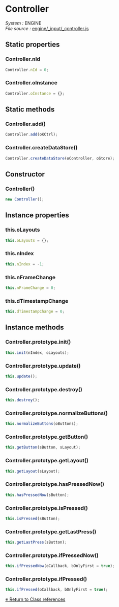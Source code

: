 # Controller


_System :_ ENGINE  
_File source :_ [engine/_input/_controller.js](https://github.com/de-sign/DBZ-Versus/blob/master/src/assets/js/engine/_input/_controller.js)

## Static properties
### Controller.nId

```javascript
Controller.nId = 0;
```

### Controller.oInstance

```javascript
Controller.oInstance = {};
```


## Static methods
### Controller.add()

```javascript
Controller.add(oKCtrl);
```

### Controller.createDataStore()

```javascript
Controller.createDataStore(oController, oStore);
```


## Constructor
### Controller()

```javascript
new Controller();
```


## Instance properties
### this.oLayouts

```javascript
this.oLayouts = {};
```

### this.nIndex

```javascript
this.nIndex = -1;
```

### this.nFrameChange

```javascript
this.nFrameChange = 0;
```

### this.dTimestampChange

```javascript
this.dTimestampChange = 0;
```


## Instance methods
### Controller.prototype.init()

```javascript
this.init(nIndex, oLayouts);
```

### Controller.prototype.update()

```javascript
this.update();
```

### Controller.prototype.destroy()

```javascript
this.destroy();
```

### Controller.prototype.normalizeButtons()

```javascript
this.normalizeButtons(oButtons);
```

### Controller.prototype.getButton()

```javascript
this.getButton(sButton, sLayout);
```

### Controller.prototype.getLayout()

```javascript
this.getLayout(sLayout);
```

### Controller.prototype.hasPressedNow()

```javascript
this.hasPressedNow(sButton);
```

### Controller.prototype.isPressed()

```javascript
this.isPressed(sButton);
```

### Controller.prototype.getLastPress()

```javascript
this.getLastPress(sButton);
```

### Controller.prototype.ifPressedNow()

```javascript
this.ifPressedNow(oCallback, bOnlyFirst = true);
```

### Controller.prototype.ifPressed()

```javascript
this.ifPressed(oCallback, bOnlyFirst = true);
```


<link rel="stylesheet" href="../_doc.css" />

[&#8251; Return to Class references](References.md)